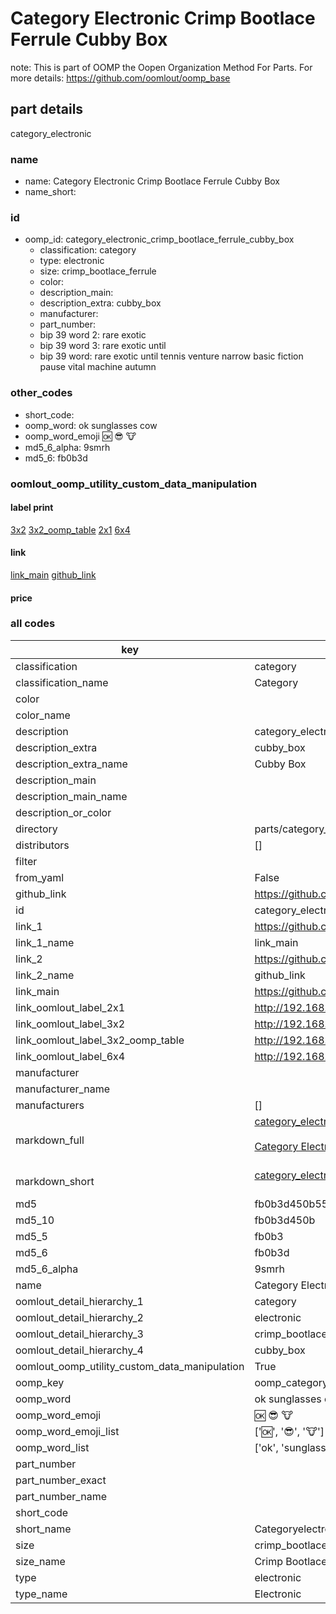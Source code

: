 # Category Electronic Crimp Bootlace Ferrule Cubby Box  

note: This is part of OOMP the Oopen Organization Method For Parts. For more details: https://github.com/oomlout/oomp_base

##  part details



category_electronic

### name
* name: Category Electronic Crimp Bootlace Ferrule Cubby Box
* name_short: 
### id
* oomp_id: category_electronic_crimp_bootlace_ferrule_cubby_box
  * classification: category
  * type: electronic
  * size: crimp_bootlace_ferrule
  * color: 
  * description_main: 
  * description_extra: cubby_box
  * manufacturer: 
  * part_number: 
  * bip 39 word 2: rare exotic
  * bip 39 word 3: rare exotic until
  * bip 39 word: rare exotic until tennis venture narrow basic fiction pause vital machine autumn

### other_codes
* short_code: 
* oomp_word: ok sunglasses cow
* oomp_word_emoji :ok: :sunglasses: :cow:
* md5_6_alpha: 9smrh
* md5_6: fb0b3d






### oomlout_oomp_utility_custom_data_manipulation
#### label print
[3x2](http://192.168.1.245:1112/?label=oomp%209smrh)
[3x2_oomp_table](http://192.168.1.107:1112/?label=oomp%209smrh)
[2x1](http://192.168.1.242:1112/?label=oomp%209smrh)
[6x4](http://192.168.1.55:1112/?label=oomp%209smrh)    

#### link

[link_main](https://github.com/oomlout/oomlout_oomp_current_version_messy/tree/main/parts/category_electronic_crimp_bootlace_ferrule_cubby_box) [github_link](https://github.com/oomlout/oomlout_oomp_part_src/tree/main/parts/category_electronic_crimp_bootlace_ferrule_cubby_box)                             

#### price







### all codes 
| key | value |  
| --- | --- |  
| classification | category |  
| classification_name | Category |  
| color |  |  
| color_name |  |  
| description | category_electronic |  
| description_extra | cubby_box |  
| description_extra_name | Cubby Box |  
| description_main |  |  
| description_main_name |  |  
| description_or_color |   |  
| directory | parts/category_electronic_crimp_bootlace_ferrule_cubby_box |  
| distributors | [] |  
| filter |  |  
| from_yaml | False |  
| github_link | https://github.com/oomlout/oomlout_oomp_part_src/tree/main/parts/category_electronic_crimp_bootlace_ferrule_cubby_box |  
| id | category_electronic_crimp_bootlace_ferrule_cubby_box |  
| link_1 | https://github.com/oomlout/oomlout_oomp_current_version_messy/tree/main/parts/category_electronic_crimp_bootlace_ferrule_cubby_box |  
| link_1_name | link_main |  
| link_2 | https://github.com/oomlout/oomlout_oomp_part_src/tree/main/parts/category_electronic_crimp_bootlace_ferrule_cubby_box |  
| link_2_name | github_link |  
| link_main | https://github.com/oomlout/oomlout_oomp_current_version_messy/tree/main/parts/category_electronic_crimp_bootlace_ferrule_cubby_box |  
| link_oomlout_label_2x1 | http://192.168.1.242:1112/?label=oomp%209smrh |  
| link_oomlout_label_3x2 | http://192.168.1.245:1112/?label=oomp%209smrh |  
| link_oomlout_label_3x2_oomp_table | http://192.168.1.107:1112/?label=oomp%209smrh |  
| link_oomlout_label_6x4 | http://192.168.1.55:1112/?label=oomp%209smrh |  
| manufacturer |  |  
| manufacturer_name |  |  
| manufacturers | [] |  
| markdown_full | [category_electronic_crimp_bootlace_ferrule_cubby_box](https://github.com/oomlout/oomlout_oomp_current_version_messy/tree/main/parts/category_electronic_crimp_bootlace_ferrule_cubby_box)<br>[](https://github.com/oomlout/oomlout_oomp_current_version_messy/tree/main/parts/category_electronic_crimp_bootlace_ferrule_cubby_box)<br>[Category Electronic Crimp Bootlace Ferrule Cubby Box](https://github.com/oomlout/oomlout_oomp_current_version_messy/tree/main/parts/category_electronic_crimp_bootlace_ferrule_cubby_box)<br><br> |  
| markdown_short | [category_electronic_crimp_bootlace_ferrule_cubby_box](https://github.com/oomlout/oomlout_oomp_current_version_messy/tree/main/parts/category_electronic_crimp_bootlace_ferrule_cubby_box)<br><br> |  
| md5 | fb0b3d450b55c2624c792df3dc540590 |  
| md5_10 | fb0b3d450b |  
| md5_5 | fb0b3 |  
| md5_6 | fb0b3d |  
| md5_6_alpha | 9smrh |  
| name | Category Electronic Crimp Bootlace Ferrule Cubby Box |  
| oomlout_detail_hierarchy_1 | category |  
| oomlout_detail_hierarchy_2 | electronic |  
| oomlout_detail_hierarchy_3 | crimp_bootlace_ferrule |  
| oomlout_detail_hierarchy_4 | cubby_box |  
| oomlout_oomp_utility_custom_data_manipulation | True |  
| oomp_key | oomp_category_electronic_crimp_bootlace_ferrule_cubby_box |  
| oomp_word | ok sunglasses cow |  
| oomp_word_emoji | :ok: :sunglasses: :cow: |  
| oomp_word_emoji_list | [':ok:', ':sunglasses:', ':cow:'] |  
| oomp_word_list | ['ok', 'sunglasses', 'cow'] |  
| part_number |  |  
| part_number_exact |  |  
| part_number_name |  |  
| short_code |  |  
| short_name | Categoryelectronic |  
| size | crimp_bootlace_ferrule |  
| size_name | Crimp Bootlace Ferrule |  
| type | electronic |  
| type_name | Electronic |  
